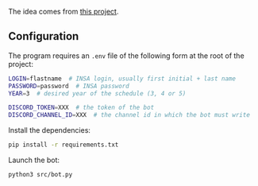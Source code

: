 The idea comes from [this project](https://github.com/Embraser01/INSA-Planning-generator).

## Configuration

The program requires an `.env` file of the following form at the root of the project: 

```bash
LOGIN=flastname  # INSA login, usually first initial + last name
PASSWORD=password  # INSA password
YEAR=3  # desired year of the schedule (3, 4 or 5)

DISCORD_TOKEN=XXX  # the token of the bot
DISCORD_CHANNEL_ID=XXX  # the channel id in which the bot must write
```

Install the dependencies:

```bash
pip install -r requirements.txt
```

Launch the bot:

```bash
python3 src/bot.py
```